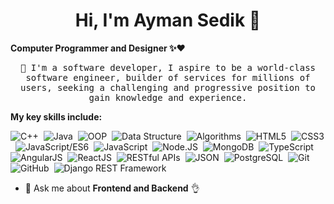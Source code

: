 <h1 align="center">Hi, I'm Ayman Sedik 👋</h1>

**Computer Programmer and Designer ✨❤️**
<p align="center">
<samp>📌 I'm a software developer, I aspire to be a world-class software engineer, builder of services for millions of users, 
 seeking a challenging and progressive position to gain knowledge and experience.</samp>
</p>
 
**My key skills include:**

![C++](https://img.shields.io/badge/C++-%23f2f2f2.svg?style=flat-oval&logo=C%2B%2B&logoColor=5294E2)&nbsp;
![Java](https://img.shields.io/badge/Java-%23f2f2f2.svg?style=flat-oval&logo=openjdk&logoColor=5294E2)&nbsp;
![OOP](https://img.shields.io/badge/OOP-%23f2f2f2.svg?style=flat-oval&logo=OOP&logoColor=5294E2)&nbsp;
![Data Structure](https://img.shields.io/badge/Data_Structure-%23f2f2f2.svg?style=flat-oval&logo=Data_Structure&logoColor=5294E2)&nbsp;
![Algorithms](https://img.shields.io/badge/Algorithms-%23f2f2f2.svg?style=flat-oval&logo=Algorithms&logoColor=5294E2)&nbsp;
![HTML5](https://img.shields.io/badge/HTML5-%23f2f2f2.svg?style=flat-oval&logo=HTML5&logoColor=5294E2)&nbsp;
![CSS3](https://img.shields.io/badge/CSS3-%23f2f2f2.svg?style=flat-oval&logo=CSS3&logoColor=5294E2)&nbsp;
![JavaScript/ES6](https://img.shields.io/badge/JavaScript/ES6-%23f2f2f2.svg?style=flat-oval&logo=javascript&logoColor=5294E2)&nbsp;
![JavaScript](https://img.shields.io/badge/-JavaScript-%23f2f2f2?style=flat-oval&logo=javascript&logoColor=5294E2)&nbsp;
![Node.JS](https://img.shields.io/badge/Node.JS/Express-%23f2f2f2.svg?style=flat-oval&logo=node.js&logoColor=5294E2)&nbsp;
![MongoDB](https://img.shields.io/badge/MongoDB-%23f2f2f2.svg?style=flat-oval&logo=MongoDB&logoColor=5294E2)&nbsp;
![TypeScript](https://img.shields.io/badge/TypeScript-%23f2f2f2.svg?style=flat-oval&logo=TypeScript&logoColor=5294E2)&nbsp;
![AngularJS](https://img.shields.io/badge/AngularJS-%23f2f2f2.svg?style=flat-oval&logo=angularjs&logoColor=5294E2)&nbsp; 
![ReactJS](https://img.shields.io/badge/ReactJS-%23f2f2f2.svg?style=flat-oval&logo=react&logoColor=5294E2)&nbsp; 
![RESTful APIs](https://img.shields.io/badge/RESTful_APIs-%23f2f2f2.svg?style=flat-oval&logo=RESTful_APIs&logoColor=5294E2)&nbsp; 
![JSON](https://img.shields.io/badge/JSON-%23f2f2f2.svg?style=flat-oval&logo=JSON&logoColor=5294E2)&nbsp; 
![PostgreSQL](https://img.shields.io/badge/PostgreSQL-%23f2f2f2.svg?style=flat-oval&logo=PostgreSQL&logoColor=5294E2)&nbsp; 
![Git](https://img.shields.io/badge/Git-%23f2f2f2.svg?style=flat-oval&logo=Git&logoColor=5294E2)&nbsp; 
![GitHub](https://img.shields.io/badge/GitHub-%23f2f2f2.svg?style=flat-oval&logo=GitHub&logoColor=5294E2)&nbsp;
![Django REST Framework](https://img.shields.io/badge/Django_REST_Framework-%23f2f2f2.svg?style=flat-oval&logo=django&logoColor=5294E2)&nbsp;
 


 
- 💬 Ask me about **Frontend and Backend** 👌
